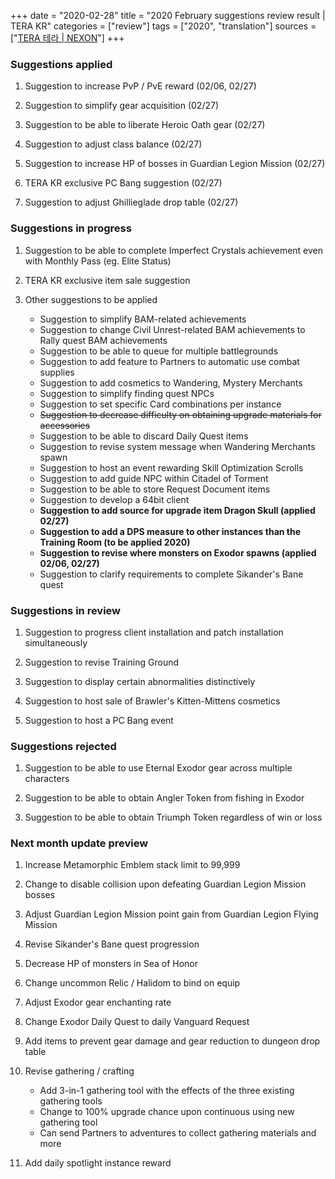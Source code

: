 +++
date = "2020-02-28"
title = "2020 February suggestions review result | TERA KR"
categories = ["review"]
tags = ["2020", "translation"]
sources = ["[TERA 테라 | NEXON](http://tera.nexon.com/news/gmnote/View.aspx?n4PageNo=3&n4ArticleSN=465)"]
+++

### Suggestions applied
1. Suggestion to increase PvP / PvE reward (02/06, 02/27)

2. Suggestion to simplify gear acquisition (02/27)

3. Suggestion to be able to liberate Heroic Oath gear (02/27)

4. Suggestion to adjust class balance (02/27)

5. Suggestion to increase HP of bosses in Guardian Legion Mission (02/27)

6. TERA KR exclusive PC Bang suggestion (02/27)

7. Suggestion to adjust Ghillieglade drop table (02/27)

### Suggestions in progress
1. Suggestion to be able to complete Imperfect Crystals achievement even with Monthly Pass (eg. Elite Status)

2. TERA KR exclusive item sale suggestion

3. Other suggestions to be applied
    - Suggestion to simplify BAM-related achievements
    - Suggestion to change Civil Unrest-related BAM achievements to Rally quest BAM achievements
    - Suggestion to be able to queue for multiple battlegrounds
    - Suggestion to add feature to Partners to automatic use combat supplies
    - Suggestion to add cosmetics to Wandering, Mystery Merchants
    - Suggestion to simplify finding quest NPCs
    - Suggestion to set specific Card combinations per instance
    - ~~Suggestion to decrease difficulty on obtaining upgrade materials for accessories~~
    - Suggestion to be able to discard Daily Quest items
    - Suggestion to revise system message when Wandering Merchants spawn
    - Suggestion to host an event rewarding Skill Optimization Scrolls
    - Suggestion to add guide NPC within Citadel of Torment
    - Suggestion to be able to store Request Document items
    - Suggestion to develop a 64bit client
    - **Suggestion to add source for upgrade item Dragon Skull (applied 02/27)**
    - **Suggestion to add a DPS measure to other instances than the Training Room (to be applied 2020)**
    - **Suggestion to revise where monsters on Exodor spawns (applied 02/06, 02/27)**
    - Suggestion to clarify requirements to complete Sikander's Bane quest

### Suggestions in review
1. Suggestion to progress client installation and patch installation simultaneously

2. Suggestion to revise Training Ground

3. Suggestion to display certain abnormalities distinctively

4. Suggestion to host sale of Brawler's Kitten-Mittens cosmetics

5. Suggestion to host a PC Bang event

### Suggestions rejected
1. Suggestion to be able to use Eternal Exodor gear across multiple characters

2. Suggestion to be able to obtain Angler Token from fishing in Exodor

3. Suggestion to be able to obtain Triumph Token regardless of win or loss

### Next month update preview
1. Increase Metamorphic Emblem stack limit to 99,999

2. Change to disable collision upon defeating Guardian Legion Mission bosses

3. Adjust Guardian Legion Mission point gain from Guardian Legion Flying Mission

4. Revise Sikander's Bane quest progression

5. Decrease HP of monsters in Sea of Honor

6. Change uncommon Relic / Halidom to bind on equip

7. Adjust Exodor gear enchanting rate

8. Change Exodor Daily Quest to daily Vanguard Request

9. Add items to prevent gear damage and gear reduction to dungeon drop table

10. Revise gathering / crafting
    - Add 3-in-1 gathering tool with the effects of the three existing gathering tools
    - Change to 100% upgrade chance upon continuous using new gathering tool
    - Can send Partners to adventures to collect gathering materials and more

11. Add daily spotlight instance reward
